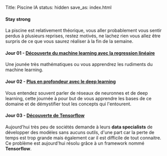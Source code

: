 Title: Piscine IA
status: hidden
save_as: index.html

#### Stay strong

La piscine est relativement théorique, vous aller probablement vous sentir perdus à plusieurs reprises, restez motivés, ne lachez rien vous allez être surpris de ce que vous saurez réaliser à la fin de la semaine.




#### Jour 01 - [Découverte du machine learning avec la regression linéaire](https://github.com/PoCFrance/Pool2019/blob/master/ai/pages/day01.markdown)

Une jounée très mathématiques ou vous apprendrez les rudiments du machine learning.

#### Jour 02 - [Plus en profondeur avec le deep learning](https://github.com/PoCFrance/Pool2019/blob/master/ai/pages/day02.markdown)

Vous entendez souvent parler de réseaux de neuronnes et de deep learning, cette journée à pour but de vous apprendre les bases de ce domaine et de démystifier tout les concepts qui l'entourent.

#### Jour 03 - [Découverte de Tensorflow](https://github.com/PoCFrance/Pool2019/blob/master/ai/pages/day03.markdown)

Aujourd'hui très peu de sociétés demande à leurs **data specialists** de développer des modèles sans aucuns outils, d'une part car la perte de temps est trop grande mais également car il est difficile de tout connaitre.
Ce problème est aujourd'hui résolu grâce à un framework nommé **Tensorflow**.
